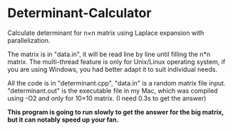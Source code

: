 # Determinant-Calculator
 Calculate determinant for n×n matrix using Laplace expansion with parallelization.

The matrix is in "data.in", it will be read line by line until filling the n*n matrix. The multi-thread feature is only for Unix/Linux operating system, if you are using Windows, you had better adapt it to suit individual needs.

All the code is in "determinant.cpp", "data.in" is a random matrix file input. "determinant.out" is the executable file in my Mac, which was compiled using -O2 and only for 10×10 matrix. (I need 0.3s to get the answer)

**This program is going to run slowly to get the answer for the big matrix, but it can notably speed up your fan.**
